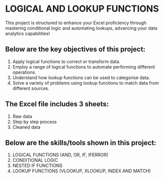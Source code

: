 # LOGICAL AND LOOKUP FUNCTIONS
This project is structured to enhance your Excel proficiency through
mastering conditional logic and automating lookups, advancing your
data analytics capabilities!

## Below are the key objectives of this project:
1. Apply logical functions to correct or transform data.
2. Employ a range of logical functions to automate performing different operations.
3. Understand how lookup functions can be used to categorise data.
4. Solve a variety of problems using lookup functions to match data from different sources.

## The Excel file includes 3 sheets:
1. Raw data
2. Step by step process
3. Cleaned data

## Below are the skills/tools shown in this project:
1. LOGICAL FUNCTIONS (AND, OR, IF, IFERROR)
2. CONDITIONAL LOGIC
3. NESTED IF FUNCTIONS
4. LOOKUP FUNCTIONS (VLOOKUP, XLOOKUP, INDEX AND MATCH)
